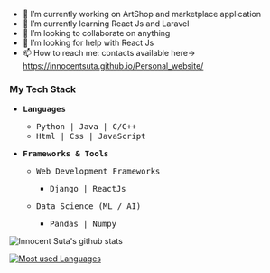 - 🔭 I’m currently working on ArtShop and marketplace application
- 🌱 I’m currently learning React Js and Laravel
- 👯 I’m looking to collaborate on anything 
- 🤔 I’m looking for help with React Js
- 📫 How to reach me: contacts available here->  https://innocentsuta.github.io/Personal_website/


<h3><sample> My Tech Stack </sample></h3>
<ul>
    <li>
        <p><samp><b>Languages</b></samp></p>
        <ul>
            <li><samp> Python | Java | C/C++ </samp></li>
            <li><samp> Html | Css | JavaScript </samp></li>
        </ul>
    </li>
    <li>
     <p><samp><b>Frameworks & Tools</b></samp></p>
     <ul>
        <li>
            <p><samp>Web Development Frameworks</samp></p>
            <ul>
                <li><samp> Django | ReactJs </samp></li>
            </ul>
        </li>
        <li>
            <p><samp>Data Science (ML / AI)<samp></p>
            <ul> 
                <li><samp> Pandas | Numpy </samp></li>
            </ul>
        </li>
     </ul>
     </li>
</ul>

![Innocent Suta's github stats](https://github-readme-stats.vercel.app/api?username=InnocentSuta&count_private=true&show_icons=true)

[![Most used Languages](https://github-readme-stats.vercel.app/api/top-langs/?username=InnocentSuta&langs_count=5&theme=tokyonight)]()








